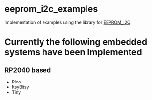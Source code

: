 # eeprom_i2c_examples

Implementation of examples using the library for [EEPROM_I2C](https://github.com/hgrodriguez/eeprom_i2c)

# Currently the following embedded systems have been implemented
## RP2040 based
- Pico
- ItsyBitsy
- Tiny


